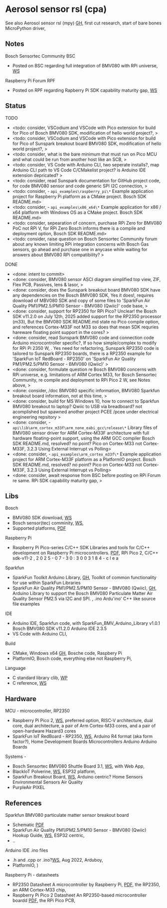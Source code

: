 # Aerosol sensor rsl (cpa)

See also Aerosol sensor rsl (mpy) [GH](https://github.com/YorkEarwaker/Electrical-Engineering/tree/main/rpi-pi/mpy/snr-rsl), first cut research, start of bare bones MicroPython driver, 

## Notes

Bosch Sensortec Community BSC
* Posted on BSC regarding full integration of BMV080 with RPi universe, [WS](https://community.bosch-sensortec.com/mems-sensors-forum-jrmujtaw/post/bmv080---raspberry-pi-what-are-the-issues-that-prevent-full-integration-dHQvd8Fa2dvcmKb)

Raspberry Pi Forum RPF
* Posted on RPF regarding Rapberry Pi SDK capability maturity gap, [WS](https://forums.raspberrypi.com/viewtopic.php?t=391035)

## Status
TODO
* <todo: consider, VSCodium and VSCode with Pico extension for build for Pico of Bosch BMV080 SDK, modification of hello world project?, >
* <todo: consider, VSCodium and VSCode with Pico extension for build for Pico of Sunspark breakout board BMV080 SDK, modification of hello world project?, >
* <todo: consider, what is the bare minimum that must run on Pico MCU and what could be run from another host like an SCB, >
* <todo: consider, VS Code with Arduino CLI, two seperate installs?,  map Arduino CLI path to VS Code C/CMakelist project? is Arduino IDE extension depricated?  >
* <todo: consider, read Sunspark documentation for GitHub project code, for code BMV080 sensor and code generic SPI I2C connection, >
* <todo: consider, - ```api_examples\raspberry_pi\*```	Example application project for Raspberry Pi platform as a CMake project. Bosch SDK README.md>
* <todo: consider, - ```api_examples\x86_x64\*```	Example application for x86 / x64 platform with Windows OS as a CMake project. Bosch SDK README.md>
* <todo: consider, sepearation of concern, purchase RPi Zero for BMV080 PoC not RPi V, for RPi Zero Bosch informs there is a compile and deployment option, Bosch SDK README.md>
* <todo: consider, raise question on Bosch Sensortec Community forum about any known limiting RPi integration concerns with Bosch Gas sensors, go ahead and purchase one in anycase while waiting for answers about BMV080 RPi compatibility? >

DONE
* <done: intent to commit>
* <done: consider, BMV080 sensor ASCI diagram simplified top view, ZIF, Flex PCB, Passives, lens & lasor, >
* <done: consider, does the Sunspark breakout board BMV080 SDK have any dependencies on the Bosch BMV080 SDK, Yes it does!, requires download of MBV080 SDK and copy of some files to 'SparkFun Air Quality PM1/PM2.5/PM10 Sensor - BMV080 (Qwiic)' code base, >
* <done: consider, support for RP2350 for RPi Pico? Unclear! the Bosch SDK v11.2.0 on July 12th, 2025 added support for the RP2350 processor (m33), But the BMV080 SDK README.md state no Pico compile option, and references Cortex-M33F not M33 so does that mean SDK requries hareware floating point support in the cores? >
* <done: consider, read Sunspark BMV080 code and connection code Arduino microcontroller specific?, If so how simple/complex to modify for RPi Pi 2350 W, . Yes need for refactoring, Sunspark RP2350 code is tailored to Sunspark RP2350 boards, there is a RP2350 example  for 'SparkFun IoT RedBoard - RP2350' on 'SparkFun Air Quality PM1/PM2.5/PM10 Sensor - BMV080 (Qwiic)' >
* <done: consider, formulate question re Bosch BMV080 concerns with RPi universe, e.g. limitations of ARM Cortex M33, for Bosch Sensortec Community, re compile and deployment to RPi Pico 2 W, see Notes above,  >
* <done: consider, /doc BMV080 specific information, BMV080 Sparkfun breakout board information, not at this time, >
* <done: consider, build for MS Windows 10, how to connect to Sparkfun BMV080 breakout to laptop? Qwiic to USB via breadboard? not acomplished but spawned another project PCEE /pcee under electrical engineering repsitory >
* <done: consider, - ```api\lib\arm_cortex_m33f\arm_none_eabi_gcc\release\*``` Library files of BMV080 sensor driver for ARM Cortex-M33F architecture with full hardware floating-point support, using the ARM GCC compiler Bosch SDK README.md, resolved? no point? Pico on Cortex-M33 not Cortex-M33F, 3.2.3 Using External Interrupt vs Polling>
* <done: consider, - ```api_examples\arm_cortex_m33f\*```	Example application project for ARM Cortex-M33F platform as a PlatformIO project. Bosch SDK README.md, resolved?  no point? Pico on Cortex-M33 not Cortex-M33F, 3.2.3 Using External Interrupt vs Polling>
* <done: consider, await response from BSC before posting on RPi Forum re same. RPi SDK capability maturity gap, >

## Libs

Bosch
* BMV080 SDK download, [WS](https://www.bosch-sensortec.com/software-tools/double-opt-in-forms/sdk-v11-2.html) 
* Bosch sensor(tec) comminity, [WS](https://community.bosch-sensortec.com/), 
* Supported platforms, [PDF](https://www.bosch-sensortec.com/media/boschsensortec/software_tools/software/bmv080_1/supported_platforms/bmv080_binary_size_information.pdf)

Raspberry Pi
* Raspberry Pi Pico-series C/C++ SDK Libraries and tools for C/C++ development on Raspberry Pi microcontrollers. [PDF](https://datasheets.raspberrypi.com/pico/raspberry-pi-pico-c-sdk.pdf), RPi Pico 2, C/C++ sdk-v11-2 , 2 0 2 5 - 0 7 - 3 0 : 3 0 0 3 1 8 4 - c l e a

Sparkfun
* SparkFun Toolkit Arduino Library, [GH](https://github.com/sparkfun/SparkFun_Toolkit/tree/main), Toolkit of common functionality for use within SparkFun Libraries 
* SparkFun Air Quality PM1/PM2.5/PM10 Sensor - BMV080 (Qwiic), [GH](https://github.com/sparkfun/SparkFun_BMV080_Arduino_Library/tree/main), Arduino Library to support the Bosch BMV080 Particulate Matter Air Quality Sensor PM2.5 via I2C and SPI. ,  .ino Ardu'ino' C++ like source file examples

IDE
* Arduino IDE, Sparkfun code, with SparkFun_BMV_Arduino_Library v1.0.1 Bosch BMV080 SDK v11.2.0 Arduino IDE 2.3.5
* VS Code with Arduino CLI, 

Build
* CMake, Windows x64 [GH](https://github.com/Kitware/CMake/releases/download/v3.28.1/cmake-3.28.1-windows-x86_64.msi/), Bosche code, Raspbery Pi
* PlatformIO, Bosch code, everything else not Raspberry Pi, 

Language 
* C standard library clib, [WP](https://en.wikipedia.org/wiki/C_standard_library)
* C reference, [WS](https://en.cppreference.com/w/c.html)

## Hardware

MCU - microcontroller, RP2350
* Raspberry Pi Pico 2, [WS](https://www.raspberrypi.com/products/raspberry-pi-pico-2/), preferred option, RISC‑V architecture, dual core, dual architecture, a pair of Arm Cortex-M33 cores, and a pair of open-hardware Hazard3 cores 
* SparkFun IoT RedBoard - RP2350, [WS](https://www.sparkfun.com/sparkfun-iot-redboard-rp2350.html), Arduino R4 format (aka form factor?), Home Development Boards Microcontrollers Arduino Arduino Boards 

Systems - 
* Bosch Sensortec BMV080 Shuttle Board 3.1, [WS](https://www.bosch-sensortec.com/software-tools/tools/application-board-3-1/), with Web App, 
* BlackIoT Polverine, [WS](https://blackiot.swiss/polverine), ESP32 platform, 
* SparkFun Breakout Board, [WS](https://www.sparkfun.com/sparkfun-air-quality-pm1-pm2-5-pm10-sensor-bmv080-qwiic.html), Arduino centric? Home Sensors Environmental Sensors Air Quality 
* PurpleAir PIXEL

## References

Sparkfun BMV080 particulate matter sensor breakout board
* Schematic [PDF](https://docs.sparkfun.com/SparkFun_Particulate_Matter_Sensor_Breakout_BMV080/assets/board_files/SparkFun_Particulate_Matter_Sensor_Breakout_BMV080_v10_Schematic.pdf)
* SparkFun Air Quality PM1/PM2.5/PM10 Sensor - BMV080 (Qwiic) Hookup Guide, [WS](https://docs.sparkfun.com/SparkFun_Particulate_Matter_Sensor_Breakout_BMV080/introduction/#), ESP32 centric, 
* ..

Arduino IDE .ino files
* .h and .cpp or .ino?[WS](https://community.arduboy.com/t/h-and-cpp-or-ino/10592), Aug 2022, Arduboy, 
* PlatformIO, )

Raspberry Pi - datasheets
* RP2350 Datasheet A microcontroller by Raspberry Pi, [PDF](https://datasheets.raspberrypi.com/rp2350/rp2350-datasheet.pdf), the RP2350, an ARM Cortex-M33 chip, 
* Raspberry Pi Pico 2 Datasheet An RP2350-based microcontroller boardd [PDF](https://datasheets.raspberrypi.com/pico/pico-2-datasheet.pdf), the RPi Pico PCB, 